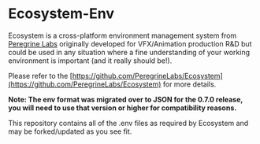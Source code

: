 # Ecosystem-Env
Ecosystem is a cross-platform environment management system from [Peregrine Labs](http://peregrinelabs.com) originally developed for VFX/Animation production R&D but could be used in any situation where a fine understanding of your working environment is important (and it really should be!). 
 
Please refer to the [https://github.com/PeregrineLabs/Ecosystem](https://github.com/PeregrineLabs/Ecosystem) for more details.

**Note: The env format was migrated over to JSON for the 0.7.0 release, you will need to use that version or higher for compatibility reasons.**

This repository contains all of the .env files as required by Ecosystem and may be forked/updated as you see fit.